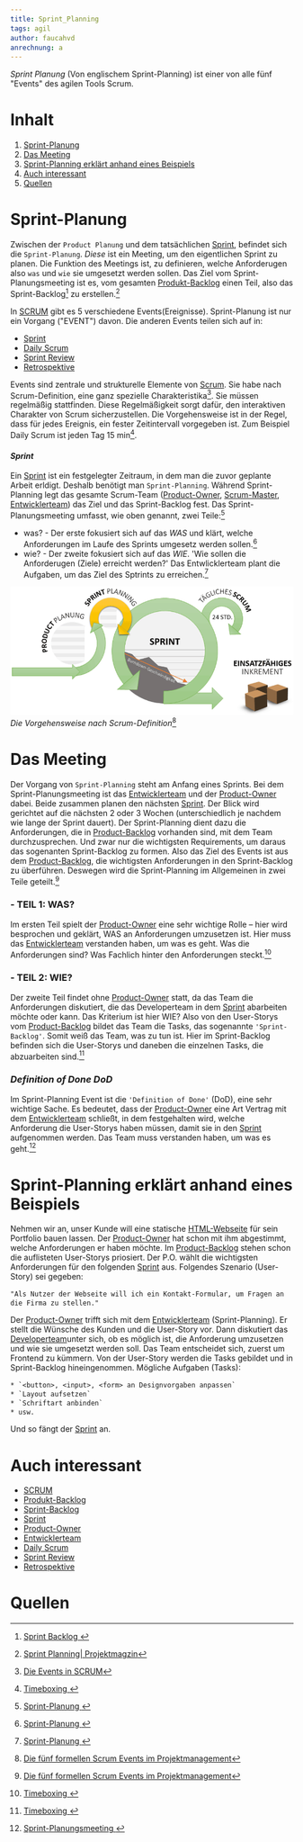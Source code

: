 ```yaml
---
title: Sprint_Planning
tags: agil
author: faucahvd
anrechnung: a
---
```


*Sprint Planung* (Von englischem Sprint-Planning) ist einer von alle fünf "Events" des agilen Tools Scrum.
# Inhalt
1. [Sprint-Planung](#sprint-planung)
2. [Das Meeting](#das-meeting)
3. [Sprint-Planning erklärt anhand eines Beispiels](#sprint-Planning-erklärt-anhand-eines-beispiels)
4. [Auch interessant](#auch-interessant)
5. [Quellen](#quellen)

# Sprint-Planung

Zwischen der `Product Planung` und dem tatsächlichen [Sprint](#sprint), befindet sich die `Sprint-Planung`.
*Diese* ist ein Meeting, um den eigentlichen Sprint zu planen. Die Funktion des Meetings ist, zu definieren, welche Anforderugen also `was` und `wie` sie umgesetzt werden sollen. Das Ziel vom Sprint-Planungsmeeting ist es, vom gesamten [Produkt-Backlog](Product_Backlog.md) einen Teil, also das Sprint-Backlog[^8] zu erstellen.[^1]

In [SCRUM](SCRUM.md) gibt es 5 verschiedene Events(Ereignisse). Sprint-Planung ist nur ein Vorgang ("EVENT") davon.
Die anderen Events teilen sich auf in: 
+ [Sprint](Sprint.md)
+ [Daily Scrum](Daily_Scrum.md)
+ [Sprint Review](Sprint_Review.md)
+ [Retrospektive](Retrospective.md) 

Events sind zentrale und strukturelle Elemente von [Scrum](SCRUM.md). Sie habe nach Scrum-Definition, eine ganz spezielle Charakteristika[^2]. Sie müssen regelmäßig stattfinden. Diese Regelmäßigkeit sorgt dafür, den interaktiven Charakter von Scrum sicherzustellen. Die Vorgehensweise ist in der Regel, dass für jedes Ereignis, ein fester Zeitintervall vorgegeben ist. Zum Beispiel Daily Scrum ist jeden Tag 15 min[^4].
   
#### *__Sprint__*  
Ein [Sprint](Sprint.md) ist ein festgelegter Zeitraum, in dem man die zuvor geplante Arbeit erldigt. Deshalb benötigt man `Sprint-Planning`. Während Sprint-Planning legt das gesamte Scrum-Team ([Product-Owner](Product_Owner.md), [Scrum-Master](Rollen_Scrum.md), [Entwicklerteam](Rollen_Scrum.md)) das Ziel und das Sprint-Backlog fest. Das Sprint-Planungsmeeting umfasst, wie oben genannt, zwei Teile:[^6]
- was? - Der erste fokusiert sich auf das *WAS* und klärt, welche Anforderungen im Laufe des Sprints umgesetz werden sollen.[^6]
- wie? - Der zweite fokusiert sich auf das *WIE*. 'Wie sollen die Anforderugen (Ziele) erreicht werden?' Das Entwlicklerteam plant die Aufgaben, um das Ziel des Sptrints zu erreichen.[^6]


![SCRUM](Sprint_Planning//sprint-planungsmeeting.png)  
*Die Vorgehensweise nach Scrum-Definition*[^3]

# Das Meeting
Der Vorgang von `Sprint-Planning` steht am Anfang eines Sprints. Bei dem Sprint-Planungsmeeting ist das [Entwicklerteam](Rollen_Scrum.md) und der [Product-Owner](Product_Owner.md) dabei. Beide zusammen planen den nächsten [Sprint](#sprint). Der Blick wird gerichtet auf die nächsten 2 oder 3 Wochen (unterschiedlich je nachdem wie lange der Sprint dauert). Der Sprint-Planning dient dazu die Anforderungen, die in [Product-Backlog](Product_Backlog.md) vorhanden sind, mit dem Team durchzusprechen. Und zwar nur die wichtigsten Requirements, um daraus das sogenanten Sprint-Backlog zu formen. Also das Ziel des Events ist aus dem [Product-Backlog](Product_Backlog.md), die wichtigsten Anforderungen in den Sprint-Backlog zu überführen. Deswegen wird die Sprint-Planning im Allgemeinen in zwei Teile geteilt.[^3]

### - TEIL 1: WAS?
Im ersten Teil spielt der [Product-Owner](Product_Owner.md) eine sehr wichtige Rolle – hier wird besprochen und geklärt, WAS an Anforderungen umzusetzen ist. Hier muss das [Entwicklerteam](Rollen_Scrum.md) verstanden haben, um was es geht. Was die Anforderungen sind? Was Fachlich hinter den Anforderungen steckt.[^4]

### - TEIL 2: WIE?
Der zweite Teil findet ohne [Product-Owner](Product_Owner.md) statt, da das Team die Anforderungen diskutiert, die das Developerteam in dem [Sprint](Sprint.md) abarbeiten möchte oder kann. Das Kriterium ist hier WIE? Also von den User-Storys vom [Product-Backlog](Product_Backlog.md) bildet das Team die Tasks, das sogenannte `'Sprint-Backlog'`. Somit weiß das Team, was zu tun ist. Hier im Sprint-Backlog befinden sich die User-Storys und daneben die einzelnen Tasks, die abzuarbeiten sind.[^4]

### *Definition of Done DoD*
Im Sprint-Planning Event ist die ``'Definition of Done'`` (DoD), eine sehr wichtige Sache. Es bedeutet, dass der [Product-Owner](Product_Owner.md) eine Art Vertrag mit dem [Entwicklerteam](Rollen_Scrum.md) schließt, in dem festgehalten wird, welche Anforderung die User-Storys haben müssen, damit sie in den [Sprint](Sprint.md) aufgenommen werden. Das Team muss verstanden haben, um was es geht.[^5]

# Sprint-Planning erklärt anhand eines Beispiels #

Nehmen wir an, unser Kunde will eine statische [HTML-Webseite](https://stadtprofil-fuerth.de/#contact) für sein Portfolio bauen lassen. Der [Product-Owner](Product_Owner.md) hat schon mit ihm abgestimmt, welche Anforderungen er haben möchte. Im [Product-Backlog](Product_Backlog.md) stehen schon die auflisteten User-Storys priosiert. Der P.O. wählt die wichtigsten Anforderungen für den folgenden [Sprint](Sprint.md) aus. Folgendes Szenario (User-Story) sei gegeben: 
```
"Als Nutzer der Webseite will ich ein Kontakt-Formular, um Fragen an die Firma zu stellen."
```
Der [Product-Owner](Product_Owner.md) trifft sich mit dem [Entwicklerteam](Rollen_Scrum.md) (Sprint-Planning). Er stellt die Wünsche des Kunden und die User-Story vor. Dann diskutiert das [Developerteam](Rollen_Scrum.md)unter sich, ob es möglich ist, die Anforderung umzusetzen und wie sie umgesetzt werden soll. Das Team entscheidet sich, zuerst um Frontend zu kümmern. Von der User-Story werden die Tasks gebildet und in Sprint-Backlog hineingenommen. 
Mögliche Aufgaben (Tasks): 
```
* `<button>, <input>, <form> an Designvorgaben anpassen` 
* `Layout aufsetzen` 
* `Schriftart anbinden` 
* usw. 
```
Und so fängt der [Sprint](Sprint.md) an. 

# Auch interessant
+ [SCRUM](SCRUM.md)
+ [Produkt-Backlog](Product_Backlog.md)
+ [Sprint-Backlog](sorry-keon-lint)
+ [Sprint](Sprint.md)
+ [Product-Owner](Product_Owner.md)
+ [Entwicklerteam](Rollen_Scrum.md)
+ [Daily Scrum](Daily_Scrum.md)
+ [Sprint Review](Sprint_Review.md)
+ [Retrospektive](Retrospective.md)
 
# Quellen
[^1]: [Sprint Planning| Projektmagzin](https://www.projektmagazin.de/methoden/sprint-planning)
[^2]: [Die Events in SCRUM](https://www.agile-heroes.de/magazine/scrum-events)
[^3]: [Die fünf formellen Scrum Events im Projektmanagement](https://projektmanagement-zentrum.ch/2019/03/04/scrum-events/)
[^4]: [Timeboxing ](https://projektmanagement-zentrum.ch/2019/03/04/scrum-events/)
[^5]: [Sprint-Planungsmeeting ](https://projektmanagement-zentrum.ch/2019/03/04/scrum-events/)
[^6]: [Sprint-Planung ](https://www.atlassian.com/de/agile/scrum/sprint-planning)
[^7]: [Product Backlog ](https://www.projektmagazin.de/glossarterm/product-backlog)  
[^8]: [Sprint Backlog ](https://www.projektmagazin.de/glossarterm/sprint-backlog)